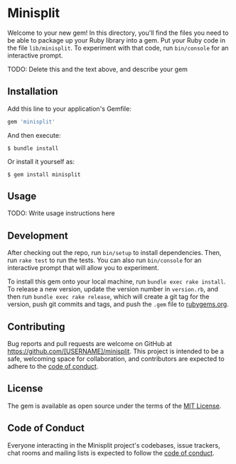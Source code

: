 # Minisplit

Welcome to your new gem! In this directory, you'll find the files you need to be able to package up your Ruby library into a gem. Put your Ruby code in the file `lib/minisplit`. To experiment with that code, run `bin/console` for an interactive prompt.

TODO: Delete this and the text above, and describe your gem

## Installation

Add this line to your application's Gemfile:

```ruby
gem 'minisplit'
```

And then execute:

    $ bundle install

Or install it yourself as:

    $ gem install minisplit

## Usage

TODO: Write usage instructions here

## Development

After checking out the repo, run `bin/setup` to install dependencies. Then, run `rake test` to run the tests. You can also run `bin/console` for an interactive prompt that will allow you to experiment.

To install this gem onto your local machine, run `bundle exec rake install`. To release a new version, update the version number in `version.rb`, and then run `bundle exec rake release`, which will create a git tag for the version, push git commits and tags, and push the `.gem` file to [rubygems.org](https://rubygems.org).

## Contributing

Bug reports and pull requests are welcome on GitHub at https://github.com/[USERNAME]/minisplit. This project is intended to be a safe, welcoming space for collaboration, and contributors are expected to adhere to the [code of conduct](https://github.com/[USERNAME]/minisplit/blob/master/CODE_OF_CONDUCT.md).


## License

The gem is available as open source under the terms of the [MIT License](https://opensource.org/licenses/MIT).

## Code of Conduct

Everyone interacting in the Minisplit project's codebases, issue trackers, chat rooms and mailing lists is expected to follow the [code of conduct](https://github.com/[USERNAME]/minisplit/blob/master/CODE_OF_CONDUCT.md).
